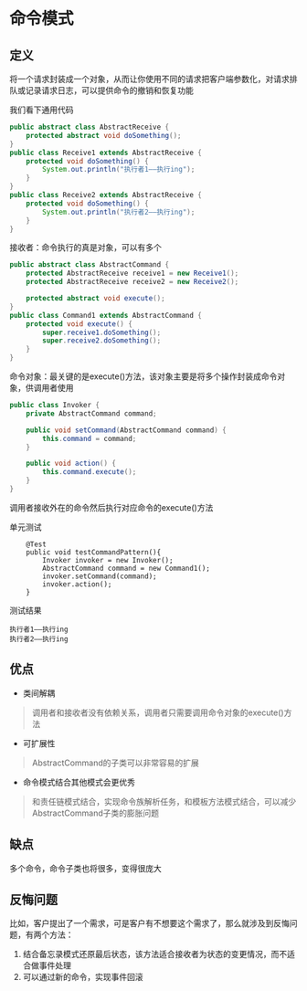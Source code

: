# 命令模式
## 定义
将一个请求封装成一个对象，从而让你使用不同的请求把客户端参数化，对请求排队或记录请求日志，可以提供命令的撤销和恢复功能

我们看下通用代码
```java
public abstract class AbstractReceive {
    protected abstract void doSomething();
}
public class Receive1 extends AbstractReceive {
    protected void doSomething() {
        System.out.println("执行者1——执行ing");
    }
}
public class Receive2 extends AbstractReceive {
    protected void doSomething() {
        System.out.println("执行者2——执行ing");
    }
}
```
接收者：命令执行的真是对象，可以有多个
```java
public abstract class AbstractCommand {
    protected AbstractReceive receive1 = new Receive1();
    protected AbstractReceive receive2 = new Receive2();

    protected abstract void execute();
}
public class Command1 extends AbstractCommand {
    protected void execute() {
        super.receive1.doSomething();
        super.receive2.doSomething();
    }
}
```
命令对象：最关键的是execute()方法，该对象主要是将多个操作封装成命令对象，供调用者使用
```java
public class Invoker {
    private AbstractCommand command;

    public void setCommand(AbstractCommand command) {
        this.command = command;
    }

    public void action() {
        this.command.execute();
    }
}
```
调用者接收外在的命令然后执行对应命令的execute()方法

单元测试
```
    @Test
    public void testCommandPattern(){
        Invoker invoker = new Invoker();
        AbstractCommand command = new Command1();
        invoker.setCommand(command);
        invoker.action();
    }
```
测试结果
```
执行者1——执行ing
执行者2——执行ing
```
## 优点
* 类间解耦
>调用者和接收者没有依赖关系，调用者只需要调用命令对象的execute()方法
* 可扩展性
>AbstractCommand的子类可以非常容易的扩展
* 命令模式结合其他模式会更优秀
>和责任链模式结合，实现命令族解析任务，和模板方法模式结合，可以减少AbstractCommand子类的膨胀问题
## 缺点
多个命令，命令子类也将很多，变得很庞大
## 反悔问题
比如，客户提出了一个需求，可是客户有不想要这个需求了，那么就涉及到反悔问题，有两个方法：
1. 结合备忘录模式还原最后状态，该方法适合接收者为状态的变更情况，而不适合做事件处理
2. 可以通过新的命令，实现事件回滚